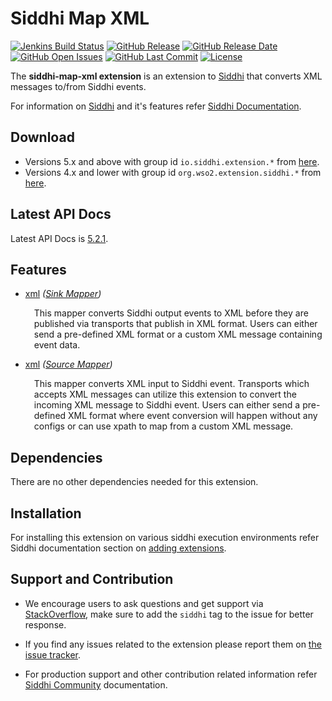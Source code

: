 Siddhi Map XML
===================

  [![Jenkins Build Status](https://wso2.org/jenkins/job/siddhi/job/siddhi-map-xml/badge/icon)](https://wso2.org/jenkins/job/siddhi/job/siddhi-map-xml/)
  [![GitHub Release](https://img.shields.io/github/release/siddhi-io/siddhi-map-xml.svg)](https://github.com/siddhi-io/siddhi-map-xml/releases)
  [![GitHub Release Date](https://img.shields.io/github/release-date/siddhi-io/siddhi-map-xml.svg)](https://github.com/siddhi-io/siddhi-map-xml/releases)
  [![GitHub Open Issues](https://img.shields.io/github/issues-raw/siddhi-io/siddhi-map-xml.svg)](https://github.com/siddhi-io/siddhi-map-xml/issues)
  [![GitHub Last Commit](https://img.shields.io/github/last-commit/siddhi-io/siddhi-map-xml.svg)](https://github.com/siddhi-io/siddhi-map-xml/commits/master)
  [![License](https://img.shields.io/badge/License-Apache%202.0-blue.svg)](https://opensource.org/licenses/Apache-2.0)

The **siddhi-map-xml extension** is an extension to <a target="_blank" href="https://wso2.github.io/siddhi">Siddhi</a> that converts XML messages to/from Siddhi events.

For information on <a target="_blank" href="https://siddhi.io/">Siddhi</a> and it's features refer <a target="_blank" href="https://siddhi.io/redirect/docs.html">Siddhi Documentation</a>. 

## Download

* Versions 5.x and above with group id `io.siddhi.extension.*` from <a target="_blank" href="https://mvnrepository.com/artifact/io.siddhi.extension.map.xml/siddhi-map-xml/">here</a>.
* Versions 4.x and lower with group id `org.wso2.extension.siddhi.*` from <a target="_blank" href="https://mvnrepository.com/artifact/org.wso2.extension.siddhi.map.xml/siddhi-map-xml">here</a>.

## Latest API Docs 

Latest API Docs is <a target="_blank" href="https://siddhi-io.github.io/siddhi-map-xml/api/5.2.1">5.2.1</a>.

## Features

* <a target="_blank" href="https://siddhi-io.github.io/siddhi-map-xml/api/5.2.1/#xml-sink-mapper">xml</a> *(<a target="_blank" href="http://siddhi.io/en/v5.1/docs/query-guide/#sink-mapper">Sink Mapper</a>)*<br> <div style="padding-left: 1em;"><p><p style="word-wrap: break-word;margin: 0;">This mapper converts Siddhi output events to XML before they are published via transports that publish in XML format. Users can either send a pre-defined XML format or a custom XML message containing event data.</p></p></div>
* <a target="_blank" href="https://siddhi-io.github.io/siddhi-map-xml/api/5.2.1/#xml-source-mapper">xml</a> *(<a target="_blank" href="http://siddhi.io/en/v5.1/docs/query-guide/#source-mapper">Source Mapper</a>)*<br> <div style="padding-left: 1em;"><p><p style="word-wrap: break-word;margin: 0;">This mapper converts XML input to Siddhi event. Transports which accepts XML messages can utilize this extension to convert the incoming XML message to Siddhi event. Users can either send a pre-defined XML format where event conversion will happen without any configs or can use xpath to map from a custom XML message.</p></p></div>

## Dependencies 

There are no other dependencies needed for this extension. 

## Installation

For installing this extension on various siddhi execution environments refer Siddhi documentation section on <a target="_blank" href="https://siddhi.io/redirect/add-extensions.html">adding extensions</a>.

## Support and Contribution

* We encourage users to ask questions and get support via <a target="_blank" href="https://stackoverflow.com/questions/tagged/siddhi">StackOverflow</a>, make sure to add the `siddhi` tag to the issue for better response.

* If you find any issues related to the extension please report them on <a target="_blank" href="https://github.com/siddhi-io/siddhi-execution-string/issues">the issue tracker</a>.

* For production support and other contribution related information refer <a target="_blank" href="https://siddhi.io/community/">Siddhi Community</a> documentation.

